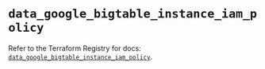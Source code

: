 # `data_google_bigtable_instance_iam_policy`

Refer to the Terraform Registry for docs: [`data_google_bigtable_instance_iam_policy`](https://registry.terraform.io/providers/hashicorp/google-beta/6.10.0/docs/data-sources/google_bigtable_instance_iam_policy).

